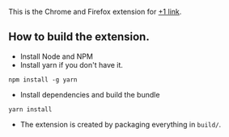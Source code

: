 This is the Chrome and Firefox extension for [+1 link](https://add1.link).

## How to build the extension.

- Install Node and NPM
- Install yarn if you don't have it.
```
npm install -g yarn
```
- Install dependencies and build the bundle
```
yarn install
```
- The extension is created by packaging everything in `build/`.
